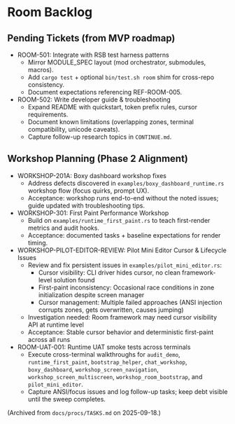 # Room Backlog

## Pending Tickets (from MVP roadmap)
- ROOM-501: Integrate with RSB test harness patterns
  - Mirror MODULE_SPEC layout (mod orchestrator, submodules, macros).
  - Add `cargo test` + optional `bin/test.sh room` shim for cross-repo consistency.
  - Document expectations referencing REF-ROOM-005.
- ROOM-502: Write developer guide & troubleshooting
  - Expand README with quickstart, token prefix rules, cursor requirements.
  - Document known limitations (overlapping zones, terminal compatibility, unicode caveats).
  - Capture follow-up research topics in `CONTINUE.md`.

## Workshop Planning (Phase 2 Alignment)
- WORKSHOP-201A: Boxy dashboard workshop fixes
  - Address defects discovered in `examples/boxy_dashboard_runtime.rs` workshop flow (focus quirks, prompt UX).
  - Acceptance: workshop runs end-to-end without the noted issues; guide updated with troubleshooting tips.
- WORKSHOP-301: First Paint Performance Workshop
  - Build on `examples/runtime_first_paint.rs` to teach first-render metrics and audit hooks.
  - Acceptance: documented tasks + baseline expectations for render timing.
- WORKSHOP-PILOT-EDITOR-REVIEW: Pilot Mini Editor Cursor & Lifecycle Issues
  - Review and fix persistent issues in `examples/pilot_mini_editor.rs`:
    - Cursor visibility: CLI driver hides cursor, no clean framework-level solution found
    - First-paint inconsistency: Occasional race conditions in zone initialization despite screen manager
    - Cursor management: Multiple failed approaches (ANSI injection corrupts zones, gets overwritten, causes jumping)
  - Investigation needed: Room framework may need cursor visibility API at runtime level
  - Acceptance: Stable cursor behavior and deterministic first-paint across all runs
- ROOM-UAT-001: Runtime UAT smoke tests across terminals
  - Execute cross-terminal walkthroughs for `audit_demo`, `runtime_first_paint`, `bootstrap_helper`, `chat_workshop`,
    `boxy_dashboard`, `workshop_screen_navigation`, `workshop_screen_multiscreen`, `workshop_room_bootstrap`, and `pilot_mini_editor`.
  - Capture ANSI/focus issues and log follow-up tasks; keep debt visible until the sweep completes.

(Archived from `docs/procs/TASKS.md` on 2025-09-18.)
